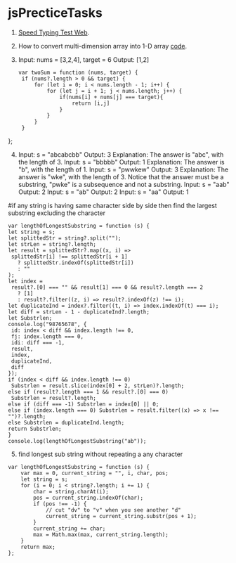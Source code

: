 # jsPrecticeTasks

1. [Speed Typing Test Web](https://github.com/purnima999/jsPrecticeTasks/tree/main/speedTyper).
2. How to convert multi-dimension array into 1-D array [code](https://github.com/purnima999/JavaScript-Solutions/blob/main/two.js).
3. Input: nums = [3,2,4], target = 6
   Output: [1,2]
   
   ```
   var twoSum = function (nums, target) {
    if (nums?.length > 0 && target) {
        for (let i = 0; i < nums.length - 1; i++) {
            for (let j = i + 1; j < nums.length; j++) {
                if(nums[i] + nums[j] === target){
                    return [i,j]
                }
            }
        }
    }
};


4. Input: s = "abcabcbb"
   Output: 3
   Explanation: The answer is "abc", with the length of 3.
   Input: s = "bbbbb"
   Output: 1
   Explanation: The answer is "b", with the length of 1.
   Input: s = "pwwkew"
   Output: 3
   Explanation: The answer is "wke", with the length of 3. Notice that the answer must be a substring, "pwke" is a subsequence and not a substring.
   Input: s = "aab"
   Output: 2
   Input: s = "ab"
   Output: 2
   Input: s = "aa"
   Output: 1

#if any string is having same character side by side then find the largest substring excluding the character
   ```
   var lengthOfLongestSubstring = function (s) {
  let string = s;
  let splittedStr = string?.split("");
  let strLen = string?.length;
  let result = splittedStr?.map((x, i) =>
    splittedStr[i] !== splittedStr[i + 1]
      ? splittedStr.indexOf(splittedStr[i])
      : ""
  );
  let index =
    result?.[0] === "" && result[1] === 0 && result?.length === 2
      ? [1]
      : result?.filter((z, i) => result?.indexOf(z) !== i);
  let duplicateInd = index?.filter((t, i) => index.indexOf(t) === i);
  let diff = strLen - 1 - duplicateInd?.length;
  let Substrlen;
  console.log("98765678", {
    id: index < diff && index.length !== 0,
    fj: index.length === 0,
    idi: diff === -1,
    result,
    index,
    duplicateInd,
    diff
  });
  if (index < diff && index.length !== 0)
    Substrlen = result.slice(index[0] + 2, strLen)?.length;
  else if (result?.length === 1 && result?.[0] === 0)
    Substrlen = result?.length;
  else if (diff === -1) Substrlen = index[0] || 0;
  else if (index.length === 0) Substrlen = result.filter((x) => x !== "")?.length;
  else Substrlen = duplicateInd.length;
  return Substrlen;
}
console.log(lengthOfLongestSubstring("ab"));
```

5. find longest sub string without repeating a any character

```
var lengthOfLongestSubstring = function (s) {
    var max = 0, current_string = "", i, char, pos;
    let string = s;
    for (i = 0; i < string?.length; i += 1) {
        char = string.charAt(i);
        pos = current_string.indexOf(char);
        if (pos !== -1) {
            // cut "dv" to "v" when you see another "d"
            current_string = current_string.substr(pos + 1);
        }
        current_string += char;
        max = Math.max(max, current_string.length);
    }
    return max;
};
```


